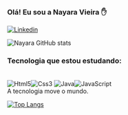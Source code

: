 ### Olá! Eu sou a Nayara Vieira ✋
[![Linkedin](https://img.shields.io/badge/LinkedIn-0077B5?style=for-the-badge&logo=linkedin&logoColor=white)](https://www.linkedin.com/in/nayara-vieira-089b82214/)

![Nayara GitHub stats](https://github-readme-stats.vercel.app/api?username=NAYARAVIEIRA2&show_icons=true&theme=dracula)

### Tecnologia que estou estudando:
<div style="display:iline_block"></br><img align="center" alt ="Html5"src= "https://img.shields.io/badge/HTML5-E34F26?style=for-the-badge&logo=html5&logoColor=white"/><img align="center" alt ="Css3"src= "https://img.shields.io/badge/CSS3-1572B6?style=for-the-badge&logo=css3&logoColor=white"/>
<img align="center" alt ="Java"src= "https://img.shields.io/badge/Java-ED8B00?style=for-the-badge&logo=java&logoColor=white"/><img align="center" alt ="JavaScript"src= "https://img.shields.io/badge/JavaScript-F7DF1E?style=for-the-badge&logo=javascript&logoColor=black"/>
</div>
A tecnologia move o mundo.

[![Top Langs](https://github-readme-stats.vercel.app/api/top-langs/?username=NAYARAVIEIRA2&langs_count=8)](https://github.com/NAYARAVIEIRA2/github-readme-stats)
